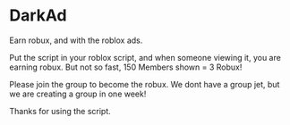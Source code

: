 # DarkAd
Earn robux, and with the roblox ads.

Put the script in your roblox script, and when someone viewing it, you are earning robux.
But not so fast, 150 Members shown = 3 Robux!

Please join the group to become the robux.
We dont have a group jet, but we are creating a group in one week!

Thanks for using the script.
